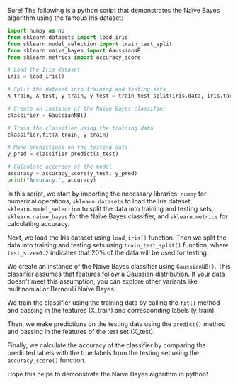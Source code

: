 Sure! The following is a python script that demonstrates the Naïve Bayes algorithm using the famous Iris dataset:

```python
import numpy as np
from sklearn.datasets import load_iris
from sklearn.model_selection import train_test_split
from sklearn.naive_bayes import GaussianNB
from sklearn.metrics import accuracy_score

# Load the Iris dataset
iris = load_iris()

# Split the dataset into training and testing sets
X_train, X_test, y_train, y_test = train_test_split(iris.data, iris.target, test_size=0.2, random_state=42)

# Create an instance of the Naïve Bayes classifier
classifier = GaussianNB()

# Train the classifier using the training data
classifier.fit(X_train, y_train)

# Make predictions on the testing data
y_pred = classifier.predict(X_test)

# Calculate accuracy of the model
accuracy = accuracy_score(y_test, y_pred)
print("Accuracy:", accuracy)
```

In this script, we start by importing the necessary libraries: `numpy` for numerical operations, `sklearn.datasets` to load the Iris dataset, `sklearn.model_selection` to split the data into training and testing sets, `sklearn.naive_bayes` for the Naïve Bayes classifier, and `sklearn.metrics` for calculating accuracy.

Next, we load the Iris dataset using `load_iris()` function. Then we split the data into training and testing sets using `train_test_split()` function, where `test_size=0.2` indicates that 20% of the data will be used for testing.

We create an instance of the Naïve Bayes classifier using `GaussianNB()`. This classifier assumes that features follow a Gaussian distribution. If your data doesn't meet this assumption, you can explore other variants like multinomial or Bernoulli Naïve Bayes.

We train the classifier using the training data by calling the `fit()` method and passing in the features (X_train) and corresponding labels (y_train).

Then, we make predictions on the testing data using the `predict()` method and passing in the features of the test set (X_test).

Finally, we calculate the accuracy of the classifier by comparing the predicted labels with the true labels from the testing set using the `accuracy_score()` function.

Hope this helps to demonstrate the Naïve Bayes algorithm in python!